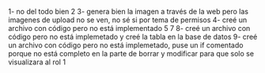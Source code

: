 1- no del todo bien
2
3- genera bien la imagen a través de la web pero las imagenes de upload no se ven, no sé si por tema de permisos
4- creé un archivo con código pero no está implementado
5
7
8- creé un archivo con código pero no está implemetado y creé la tabla en la base de datos
9- creé un archivo con código pero no está implemetado, puse un if comentado porque no está completo en la parte de borrar y modificar para que solo se visualizara al rol 1